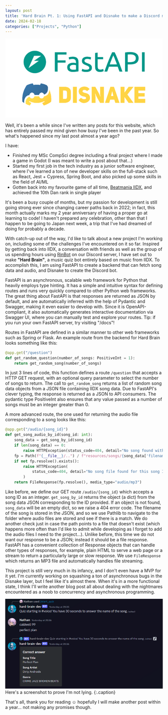```yaml
---
layout: post
title: 'Hard Brain Pt. 1: Using FastAPI and Disnake to make a Discord music quiz bot'
date: 2024-02-18
categories: ["Projects", "Python"]
---
```

![fast api and disnake logos](/assets/img/2024-02-18-hard-brain-api/logos.png)

Well, it's been a while since I've written any posts for this website, which has entirely passed my mind given how busy I've been in the past year. So what's happened since my last post almost a year ago?

I have:

- Finished my MSc CompSci degree including a final project where I made a game in Godot (I was meant to write a post about that...)
- Started my first job in the tech industry as a junior software engineer, where I've learned a ton of new developer skills on the full-stack such as React, Jest + Cypress, Spring Boot, and also picked up some skills in the field of AI/ML
- Gotten back into my favourite game of all time, [Beatmania IIDX](https://en.wikipedia.org/wiki/Beatmania_IIDX), and achieved the 10th Dan rank in single player

It's been a busy couple of months, but my passion for development is still going strong ever since changing career paths back in 2022; in fact, this month actually marks my 2 year anniversary of having a proper go at learning to code! I haven't prepared any celebration, other than that I happen to be going to Japan next week, a trip that I've had dreamed of doing for probably a decade.

With catch-up out of the way, I'd like to talk about a new project I'm working on, including some of the challenges I've encountered on it so far. Inspired by getting back into IIDX, a conversation with friends as well as the group of us spending hours using [RinBot](https://rinbot.moe/) on our Discord server, I have set out to make **"Hard Brain"**, a music quiz bot entirely based on music from IIDX. To accomplish this, I am using FastAPI to create a backend that can fetch song data and audio, and Disnake to create the Discord bot.

FastAPI is an asynchronous, scalable web framework for Python that heavily employs type hinting. It has a simple and intuitive syntax for defining routes and runs very quickly compared to other Python web frameworks. The great thing about FastAPI is that responses are returned as JSON by default, and are automatically inferred with the help of Pydantic and Swagger, making it even easier to develop with. Since it is OpenAPI-compliant, it also automatically generates interactive documentation via Swagger UI, where you can manually test and explore your routes. Tip: if you run your own FastAPI server, try visiting "/docs"!

Routes in FastAPI are defined in a similar manner to other web frameworks such as Spring or Flask. An example route from the backend for Hard Brain looks something like this:

```python
@app.get("/question")
def get_random_question(number_of_songs: PositiveInt = 1):
    return get_random_song(number_of_songs)
```

In just 3 lines of code, this function defines a route `/question` that accepts a HTTP GET request, with an optional query parameter to select the number of songs to return. The call to `get_random_song` returns a list of random song data objects from a JSON file containing IIDX song data. Due to FastAPI's clever typing, the response is returned as a JSON to API consumers. The pydantic type PositiveInt also ensures that any value passed as a number of songs must be an integer greater than 0.

A more advanced route, the one used for returning the audio file corresponding to a song looks like this:

```python
@app.get("/audio/{song_id}")
def get_song_audio_by_id(song_id: int):
    song_data = get_song_by_id(song_id)
    if len(song_data) == 0:
        raise HTTPException(status_code=404, detail="No song found with this ID")
    fp = Path(f"{__file__}/..") / f"resources/songs/{song_data['filename']}"
    if not fp.resolve().exists():
        raise HTTPException(
            status_code=404, detail="No song file found for this song ID"
        )
    return FileResponse(fp.resolve(), media_type="audio/mp3")
```

Like before, we define our GET route `/audio/{song_id}` which accepts a song ID as an integer. `get_song_by_id` returns the object (a dict) from the song data JSON corresponding to the ID provided. If an object is not found, `song_data` will be an empty dict, so we raise a 404 error code. The filename of the song is stored in the JSON, and so we use Pathlib to navigate to the folder where audio files are stored and see if there is a match. We do another check just in case the path points to a file that doesn't exist (which happens more often than I'd like to admit while developing as I forget to add the audio files I need to the project...). Unlike before, this time we do not want our response to be a JSON; instead it should be a file response. FastAPI has a convenient collection of Response objects that can handle other types of responses, for example, plain HTML to serve a web page or a stream to return a particularly large or slow response. We use `FileResponse` which returns an MP3 file and automatically handles file streaming.

This project is still very much in its infancy, and I don't even have a MVP for it yet. I'm currently working on squashing a ton of asynchronous bugs in the Disnake layer, but I feel like it's almost there. When it's in a more functional state, I think I'll write another blog post all about dealing with the nightmares encountered as a noob to concurrency and asynchronous programming.

![Hard Brain bot preview](/assets/img/2024-02-18-hard-brain-api/bot.png)
Here's a screenshot to prove I'm not lying.
{:.caption}

That's all, thank you for reading :relaxed: hopefully I will make another post within a year... not making any promises though.
